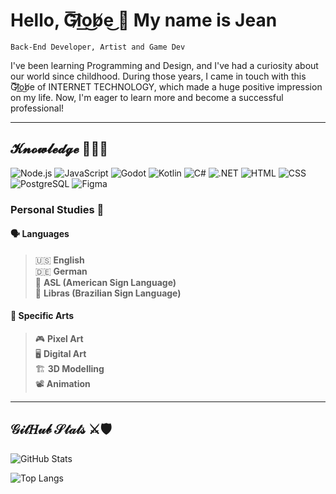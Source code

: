 # Hello, G͞͡l̷o͟͜b̸e͜ 👋 My name is Jean

`Back-End Developer, Artist and Game Dev`

I've been learning Programming and Design, and I've had a curiosity about our world since childhood. During those years, I came in touch with this G͞͡l̷o͟͜b̸e of INTERNET TECHNOLOGY, which made a huge positive impression on my life. Now, I'm eager to learn more and become a successful professional!
 
---

## 𝓚𝓷𝓸𝔀𝓵𝓮𝓭𝓰𝓮 🧙‍♂️📜

![Node.js](https://img.shields.io/badge/Node.js-339933?style=for-the-badge&logo=nodedotjs&logoColor=white)
![JavaScript](https://img.shields.io/badge/JavaScript-F7DF1E?style=for-the-badge&logo=javascript&logoColor=black)
![Godot](https://img.shields.io/badge/Godot-478CBF?style=for-the-badge&logo=godot-engine&logoColor=white)
![Kotlin](https://img.shields.io/badge/Kotlin-7F52FF?style=for-the-badge&logo=kotlin&logoColor=white)
![C#](https://img.shields.io/badge/C%23-239120?style=for-the-badge&logo=microsoft-dotnet&logoColor=white) 
![.NET](https://img.shields.io/badge/.NET-512BD4?style=for-the-badge&logo=.net&logoColor=white)
![HTML](https://img.shields.io/badge/HTML5-E34F26?style=for-the-badge&logo=html5&logoColor=white)
![CSS](https://img.shields.io/badge/CSS3-1572B6?style=for-the-badge&logo=css3&logoColor=white)
![PostgreSQL](https://img.shields.io/badge/PostgreSQL-336791?style=for-the-badge&logo=postgresql&logoColor=white)
![Figma](https://img.shields.io/badge/Figma-F24E1E?style=for-the-badge&logo=figma&logoColor=white)

### Personal Studies 📘

#### 🗣️ **Languages**

> 🇺🇸 **English**  
> 🇩🇪 **German**   
> 🤟 **ASL (American Sign Language)**  
> 🤚 **Libras (Brazilian Sign Language)**

#### 🎨 **Specific Arts**

> 🎮 **Pixel Art**  
> 🖥️ **Digital Art**  
> 🏗️ **3D Modelling**  
> 📽️ **Animation**

---

## **𝒢𝒾𝓉𝐻𝓊𝒷 𝒮𝓉𝒶𝓉𝓈** ⚔️🛡️

![GitHub Stats](https://github-readme-stats.vercel.app/api?username=JehanLuk&show_icons=true&count_private=true&hide=prs&theme=radical)

![Top Langs](https://github-readme-stats.vercel.app/api/top-langs/?username=JehanLuk&layout=compact&theme=radical)
<!--
**JehanLuk/JehanLuk** is a ✨ _special_ ✨ repository because its `README.md` (this file) appears on your GitHub profile.

Here are some ideas to get you started:

- 🔭 I’m currently working on ...
- 🌱 I’m currently learning ...
- 👯 I’m looking to collaborate on ...
- 🤔 I’m looking for help with ...
- 💬 Ask me about ...
- 📫 How to reach me: ...
- 😄 Pronouns: ...
- ⚡ Fun fact: ...
-->

